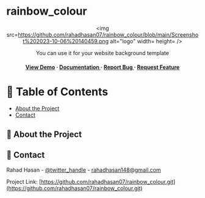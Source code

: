 # rainbow_colour

<div align='center'>

<img src=https://github.com/rahadhasan07/rainbow_colour/blob/main/Screenshot%202023-10-06%20140459.png alt="logo" width= height= />

<p>You can use it for your website background template</p>

<h4> <a href=https://drive.google.com/file/d/1JB6W9UYG1xckgnbXiYYLS1gvSaIj7c0k/view?usp=drive_link>View Demo</a> <span> · </span> <a href="https://github.com/rahadhasan07/rainbow_colour/blob/master/README.md"> Documentation </a> <span> · </span> <a href="https://github.com/rahadhasan07/rainbow_colour/issues"> Report Bug </a> <span> · </span> <a href="https://github.com/rahadhasan07/rainbow_colour/issues"> Request Feature </a> </h4>


</div>

# :notebook_with_decorative_cover: Table of Contents

- [About the Project](#star2-about-the-project)
- [Contact](#handshake-contact)


## :star2: About the Project

## :handshake: Contact

Rahad Hasan - [@twitter_handle](RJRafsan13) - rahadhasan148@gmail.com

Project Link: [https://github.com/rahadhasan07/rainbow_colour.git](https://github.com/rahadhasan07/rainbow_colour.git)
